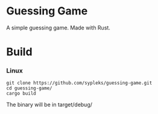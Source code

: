# Guessing Game
A simple guessing game. Made with Rust.

# Build
### Linux
```
git clone https://github.com/sypleks/guessing-game.git
cd guessing-game/
cargo build
```
The binary will be in target/debug/
